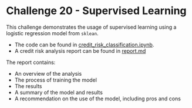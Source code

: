 # Challenge 20 - Supervised Learning

This challenge demonstrates the usage of supervised learning using a logistic regression model from `sklean`.

- The code can be found in [credit_risk_classification.ipynb](credit_risk_classification.ipynb).
- A credit risk analysis report can be found in [report.md](report.md)

The report contains:
- An overview of the analysis
- The process of training the model
- The results
- A summary of the model and results
- A recommendation on the use of the model, including pros and cons